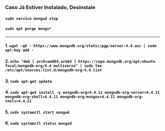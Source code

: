 ### Caso Já Estiver Instalado, Desinstale
#### `sudo service mongod stop `
#### `sudo apt purge mongo*`
---

#### 1. `wget -qO - https://www.mongodb.org/static/pgp/server-4.4.asc | sudo apt-key add -`
#### 2. `echo "deb [ arch=amd64,arm64 ] https://repo.mongodb.org/apt/ubuntu focal/mongodb-org/4.4 multiverse" | sudo tee /etc/apt/sources.list.d/mongodb-org-4.4.list`
#### 3. `sudo apt-get update`
#### 4. `sudo apt-get install -y mongodb-org=4.4.11 mongodb-org-server=4.4.11 mongodb-org-shell=4.4.11 mongodb-org-mongos=4.4.11 mongodb-org-tools=4.4.11`
#### 5. `sudo systemctl start mongod`
#### 6. `sudo systemctl status mongod`

